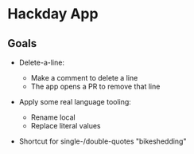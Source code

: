 # Hackday App

## Goals

- Delete-a-line:
  - Make a comment to delete a line
  - The app opens a PR to remove that line
- Apply some real language tooling:
  - Rename local
  - Replace literal values


- Shortcut for single-/double-quotes "bikeshedding"
